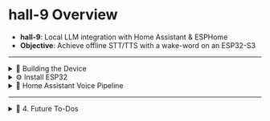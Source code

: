 # hall-9 Overview

- **hall-9**: Local LLM integration with Home Assistant & ESPHome
- **Objective**: Achieve offline STT/TTS with a wake-word on an ESP32-S3

---

<details>
  <summary>🔧 Building the Device</summary>

### **Hardware Parts**

- **ESP32-S3** (local wake-word detection capable)
- **MAX98357** Amplifier + **Speaker** (4 Ω / 8 Ω)
- **INMP441** Microphone
- **SSD1306** Display
- **LD2410** Radar (optional)
- **DHT22** Thermometer (optional)

### **Bench Case**

- Use asset folder linked bench case if you want

### **Wiring**

- Follow pinout from YAML configuration
- Provide **5 V** for MAX98357 (some ESP32-S3 boards supply this directly)

</details>

<details>
  <summary>⚙️ Install ESP32</summary>

### **ESPHome Setup**

1. **ESP32 Deployment**
   - Create a standard config in ESPHome
   - Set `framework: esp-idf`

2. **Packages**
   - Include those from `hall-9.yaml`
   - Changes are Automatically pulled by ESPHome on updating

3. **Speech End Detection**
   - Set to “aggressive” to reduce latency

</details>

<details>
  <summary>📡 Home Assistant Voice Pipeline</summary>

### **Home Assistant Voice Pipeline**

1. **Whisper (STT) & Piper (TTS)**
   - Install add-ons
   - Configure both via Wyoming

2. **LLM of Choice**
   - Example: Ollama (networked) or ChatGPT
   - Integrate via Add-On

3. **Assistant Pipeline**
   - Configure in Home Assistant
   - Reference Whisper & Piper

</details>

---

<details>
  <summary>🚀 4. Future To-Dos</summary>

### **Future Developments**

- [ESPhome Feature Request #2562](https://github.com/esphome/feature-requests/issues/2562)
- [HA Community Discussion](https://community.home-assistant.io/t/voice-assistant-wake-word-media-player/634984/9)

### **To-Do**

- Design a new case
- Update from repo
- Docker for external Whisper

</details>
